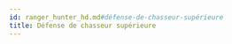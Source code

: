 ```yaml
---
id: ranger_hunter_hd.md#défense-de-chasseur-supérieure
title: Défense de chasseur supérieure
---
```


